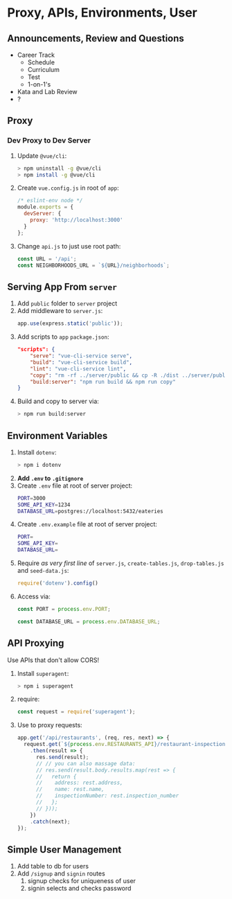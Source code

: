 Proxy, APIs, Environments, User
===

## Announcements, Review and Questions

* Career Track
    * Schedule
    * Curriculum
    * Test
    * 1-on-1's
* Kata and Lab Review
* ?

## Proxy

### Dev Proxy to Dev Server

1. Update `@vue/cli`:
    ```sh
    > npm uninstall -g @vue/cli
    > npm install -g @vue/cli
    ```
1. Create `vue.config.js` in root of `app`:
    ```js
    /* eslint-env node */
    module.exports = {
      devServer: {
        proxy: 'http://localhost:3000'
      }
    };
    ```
1. Change `api.js` to just use root path:
    ```js
    const URL = '/api';
    const NEIGHBORHOODS_URL = `${URL}/neighborhoods`;
    ```

## Serving App From `server`

1. Add `public` folder to `server` project
1. Add middleware to `server.js`:
    ```js
    app.use(express.static('public'));
    ```
1. Add scripts to `app` `package.json`:
    ```json
    "scripts": {
        "serve": "vue-cli-service serve",
        "build": "vue-cli-service build",
        "lint": "vue-cli-service lint",
        "copy": "rm -rf ../server/public && cp -R ./dist ../server/public",
        "build:server": "npm run build && npm run copy"
    }
    ```
1. Build and copy to server via:
    ```sh
    > npm run build:server
    ```

## Environment Variables

1. Install `dotenv`:
    ```sh
    > npm i dotenv
    ```
1. **Add `.env` to `.gitignore`**
1. Create `.env` file at root of server project:
    ```sh
    PORT=3000
    SOME_API_KEY=1234
    DATABASE_URL=postgres://localhost:5432/eateries
    ```
1. Create `.env.example` file at root of server project:
    ```sh
    PORT=
    SOME_API_KEY=
    DATABASE_URL=
    ```
1. Require _as very first line_ of `server.js`, `create-tables.js`, `drop-tables.js` and `seed-data.js`:
    ```js
    require('dotenv').config()
    ```
1. Access via:
    ```js
    const PORT = process.env.PORT;
    ```
    ```js
    const DATABASE_URL = process.env.DATABASE_URL;
    ```

 
## API Proxying

Use APIs that don't allow CORS!

1. Install `superagent`:
    ```sh
    > npm i superagent
    ```
1. require:
    ```js
    const request = require('superagent');
    ```
1. Use to proxy requests:
    ```js
    app.get('/api/restaurants', (req, res, next) => {
      request.get(`${process.env.RESTAURANTS_API}/restaurant-inspections/`)
        .then(result => {
          res.send(result);
          // // you can also massage data:
          // res.send(result.body.results.map(rest => {
          //   return {
          //    address: rest.address,
          //    name: rest.name,
          //    inspectionNumber: rest.inspection_number
          //   };
          // }));
        })
        .catch(next);
    });

## Simple User Management

1. Add table to db for users
1. Add `/signup` and `signin` routes
    1. signup checks for uniqueness of user
    1. signin selects and checks password